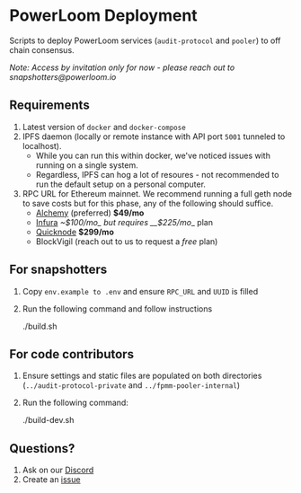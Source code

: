 # PowerLoom Deployment
Scripts to deploy PowerLoom services (`audit-protocol` and `pooler`) to off chain consensus.

_Note: Access by invitation only for now - please reach out to snapshotters@powerloom.io_

## Requirements

1. Latest version of `docker` and `docker-compose`
2. IPFS daemon (locally or remote instance with API port `5001` tunneled to localhost).
    - While you can run this within docker, we've noticed issues with running on a single system.
    - Regardless, IPFS can hog a lot of resoures - not recommended to run the default setup on a personal computer.
3. RPC URL for Ethereum mainnet. We recommend running a full geth node to save costs but for this phase, any of the following should suffice.
    - [Alchemy](https://alchemy.com/?r=15ce6db6d0a109d5) (preferred) __$49/mo__
    - [Infura](https://infura.io) _~$100/mo_ but requires __$225/mo__ plan
    - [Quicknode](https://www.quicknode.com?tap_a=67226-09396e&tap_s=3491854-f4a458) __$299/mo__
    - BlockVigil (reach out to us to request a _free_ plan)

## For snapshotters

1. Copy `env.example to .env` and ensure `RPC_URL` and `UUID` is filled

2. Run the following command and follow instructions

     ./build.sh

## For code contributors

1. Ensure settings and static files are populated on both directories (`../audit-protocol-private` and `../fpmm-pooler-internal`)

2. Run the following command:

     ./build-dev.sh

## Questions?
1. Ask on our [Discord](https://discord.com/channels/777248105636560948/1063022869040353300)
2. Create an [issue](https://github.com/PowerLoom/deploy/issues/new) 
